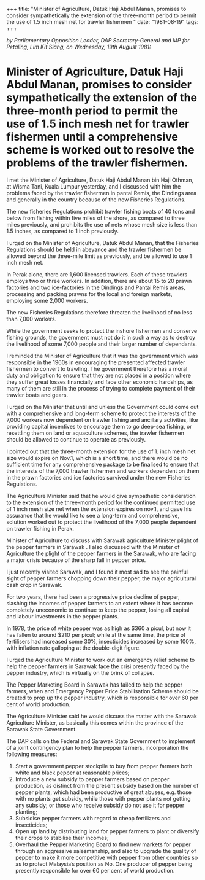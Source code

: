 +++ 
title: "Minister of Agriculture, Datuk Haji Abdul Manan, promises to consider sympathetically the extension of the three-month period to permit the use of 1.5 inch mesh net for trawler fishermen "
date: "1981-08-19"
tags:
+++

_by Parliamentary Opposition Leader, DAP Secretary-General and MP for Petaling, Lim Kit Siang, on Wednesday, 19th August 1981:_

# Minister of Agriculture, Datuk Haji Abdul Manan, promises to consider sympathetically the extension of the three-month period to permit the use of 1.5 inch mesh net for trawler fishermen until a comprehensive scheme is worked out to resolve the problems of the trawler fishermen.

I met the Minister of Agriculture, Datuk Haji Abdul Manan bin Haji Othman, at Wisma Tani, Kuala Lumpur yesterday, and I discussed with him the problems faced by the trawler fishermen in pantai Remis, the Dindings area and generally in the country because of the new Fisheries Regulations.</u>

The new fisheries Regulations prohibit trawler fishing boats of 40 tons and below from fishing within five miles of the shore, as compared to three miles previously, and prohibits the use of nets whose mesh size is less than 1.5 inches, as compared to 1 inch previously.

I urged on the Minister of Agriculture, Datuk Abdul Manan, that the Fisheries Regulations should be held in abeyance and the trawler fishermen be allowed beyond the three-mile limit as previously, and be allowed to use 1 inch mesh net.

In Perak alone, there are 1,600 licensed trawlers. Each of these trawlers employs two or three workers. In addition, there are about 15 to 20 prawn factories and two ice-factories in the Dindings and Pantai Remis areas, processing and packing prawns for the local and foreign markets, employing some 2,000 workers.

The new Fisheries Regulations therefore threaten the livelihood of no less than 7,000 workers.

While the government seeks to protect the inshore fishermen and conserve fishing grounds, the government must not do it in such a way as to destroy the livelihood of some 7,000 people and their larger number of dependants.

I reminded the Minister of Agriculture that it was the government which was responsible in the 1960s in encouraging the presented affected trawler fishermen to convert to trawling. The government therefore has a moral duty and obligation to ensure that they are not placed in a position where they suffer great losses financially and face other economic hardships, as many of them are still in the process of trying to complete payment of their trawler boats and gears.

I urged on the Minister that until and unless the Government could come out with a comprehensive and long-term scheme to protect the interests of the 7,000 workers now dependent on trawler fishing and ancillary activities, like providing capital incentives to encourage them to go deep-sea fishing, or resettling them on land or aquaculture schemes, the trawler fishermen should be allowed to continue to operate as previously.

I pointed out that the three-month extension for the use of 1. inch mesh net size would expire on Nov.1, which is a short time, and there would be no sufficient time for any comprehensive package to be finalised to ensure that the interests of the 7,000 trawler fishermen and workers dependent on them in the prawn factories and ice factories survived under the new Fisheries Regulations.

The Agriculture Minister said that he would give sympathetic consideration to the extension of the three-month period for the continued permitted use of 1 inch mesh size net when the extension expires on nov.1, and gave his assurance that he would like to see a long-term and comprehensive, solution worked out to protect the livelihood of the 7,000 people dependent on trawler fishing in Perak.

Minister of Agriculture to discuss with Sarawak agriculture Minister plight of the pepper farmers in Sarawak											 .
I also discussed with the Minister of Agriculture the plight of the pepper farmers in the Sarawak, who are facing a major crisis because of the sharp fall in pepper price.

I just recently visited Sarawak, and I found it most sad to see the painful sight of pepper farmers chopping down their pepper, the major agricultural cash crop in Sarawak.

For two years, there had been a progressive price decline of pepper, slashing the incomes of pepper farmers to an extent where it has become completely uneconomic to continue to keep the pepper, losing all capital and labour investments in the pepper plants.

In 1978, the price of white pepper was as high as $360 a picul, but now it has fallen to around $210 per picul; while at the same time, the price of fertilisers had increased some 30%, insecticides increased by some 100%, with inflation rate galloping at the double-digit figure.

I urged the Agriculture Minister to work out an emergency relief scheme to help the pepper farmers in Sarawak face the crisi presently faced by the pepper industry, which is virtually on the brink of collapse.

The Pepper Marketing Board in Sarawak has failed to help the pepper farmers, when and Emergency Pepper Price Stabilisation Scheme should be created to prop up the pepper industry, which is responsible for over 60 per cent of world production.

The Agriculture Minister said he would discuss the matter with the Sarawak Agriculture Minister, as basically this comes within the province of the Sarawak State Government.

The DAP calls on the Federal and Sarawak State Government to implement of a joint contingency plan to help the pepper farmers, incorporation the following measures:

1.	Start a government pepper stockpile to buy from pepper farmers both white and black pepper at reasonable prices;
2.	Introduce a new subsidy to pepper farmers based on pepper production, as distinct from the present subsidy based on the number of pepper plants, which had been productive of great abuses, e.g. those with no plants get subsidy, while those with pepper plants not getting any subsidy; or those who receive subsidy do not use it for pepper planting;
3.	Subsidise pepper farmers with regard to cheap fertilizers and insecticides;
4.	Open up land by distributing land for pepper farmers to plant or diversify their crops to stabilise their incomes;
5.	Overhaul the Pepper Marketing Board to find new markets for pepper through an aggressive salesmanship, and also to upgrade the quality of pepper to make it more competitive with pepper from other countries so as to protect Malaysia’s position as No. One producer of pepper being presently responsible for over 60 per cent of world production.
 
